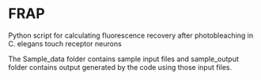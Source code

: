 # FRAP
Python script for calculating fluorescence recovery after photobleaching in C. elegans touch receptor neurons

The Sample_data folder contains sample input files and sample_output folder contains output generated by the code using those input files.
